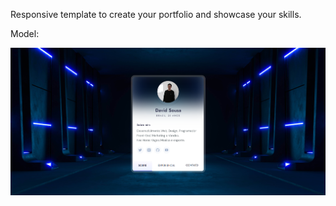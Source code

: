 Responsive template to create your portfolio and showcase your skills.

Model:

<img src="fotoweb.png" alt="My cool logo"/>

